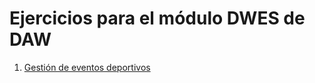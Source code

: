 # Ejercicios para el módulo DWES de DAW

1. [Gestión de eventos deportivos](./ejercicios/1-gestion-eventos-deportivos.md)